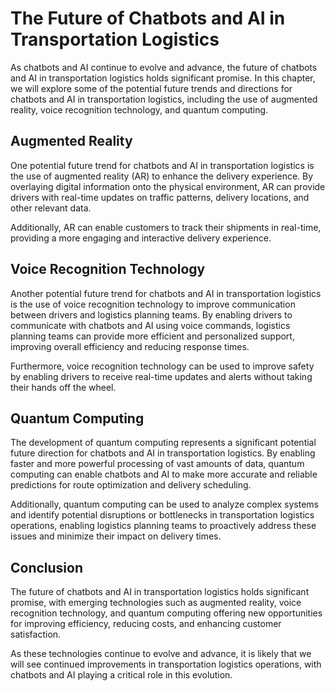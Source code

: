 The Future of Chatbots and AI in Transportation Logistics
=================================================================================================================================================

As chatbots and AI continue to evolve and advance, the future of chatbots and AI in transportation logistics holds significant promise. In this chapter, we will explore some of the potential future trends and directions for chatbots and AI in transportation logistics, including the use of augmented reality, voice recognition technology, and quantum computing.

Augmented Reality
-----------------

One potential future trend for chatbots and AI in transportation logistics is the use of augmented reality (AR) to enhance the delivery experience. By overlaying digital information onto the physical environment, AR can provide drivers with real-time updates on traffic patterns, delivery locations, and other relevant data.

Additionally, AR can enable customers to track their shipments in real-time, providing a more engaging and interactive delivery experience.

Voice Recognition Technology
----------------------------

Another potential future trend for chatbots and AI in transportation logistics is the use of voice recognition technology to improve communication between drivers and logistics planning teams. By enabling drivers to communicate with chatbots and AI using voice commands, logistics planning teams can provide more efficient and personalized support, improving overall efficiency and reducing response times.

Furthermore, voice recognition technology can be used to improve safety by enabling drivers to receive real-time updates and alerts without taking their hands off the wheel.

Quantum Computing
-----------------

The development of quantum computing represents a significant potential future direction for chatbots and AI in transportation logistics. By enabling faster and more powerful processing of vast amounts of data, quantum computing can enable chatbots and AI to make more accurate and reliable predictions for route optimization and delivery scheduling.

Additionally, quantum computing can be used to analyze complex systems and identify potential disruptions or bottlenecks in transportation logistics operations, enabling logistics planning teams to proactively address these issues and minimize their impact on delivery times.

Conclusion
----------

The future of chatbots and AI in transportation logistics holds significant promise, with emerging technologies such as augmented reality, voice recognition technology, and quantum computing offering new opportunities for improving efficiency, reducing costs, and enhancing customer satisfaction.

As these technologies continue to evolve and advance, it is likely that we will see continued improvements in transportation logistics operations, with chatbots and AI playing a critical role in this evolution.
